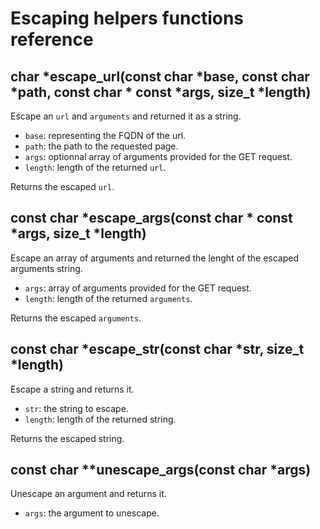 # Escaping helpers functions reference

## char *escape_url(const char *base, const char *path, const char * const *args, size_t *length)

Escape an `url` and `arguments` and returned it as a string.

* `base`: representing the FQDN of the url.
* `path`: the path to the requested page.
* `args`: optionnal array of arguments provided for the GET request.
* `length`: length of the returned `url`.

Returns the escaped `url`.

## const char *escape_args(const char * const *args, size_t *length)

Escape an array of arguments and returned the lenght of the escaped arguments
string.

* `args`: array of arguments provided for the GET request.
* `length`: length of the returned `arguments`.

Returns the escaped `arguments`.

## const char *escape_str(const char *str, size_t *length)

Escape a string and returns it.

* `str`: the string to escape.
* `length`: length of the returned string.

Returns the escaped string.

## const char **unescape_args(const char *args)

Unescape an argument and returns it.

* `args`: the argument to unescape.
